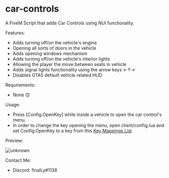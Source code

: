# car-controls
A FiveM Script that adds Car Controls using NUI functionality.

Features:
- Adds turning off/on the vehicle's engine
- Opening all sorts of doors in the vehicle
- Adds opening windows mechanism
- Adds turning off/on the vehicle's interior lights
- Allowing the player the move between seats in vehicle
- Adds signal lights functionality using the arrow keys ←↑→
- Disables GTA5 default vehicle related HUD

Requirements:
- None 😊

Usage:
- Press [Config.OpenKey] while inside a vehicle to open the car control's menu.
- In order to change the key opening the menu, open client/config.lua and set Config.OpenKey to a key from this [Key Mappings List](https://docs.fivem.net/docs/game-references/input-mapper-parameter-ids/keyboard/)

Preview:

![unknown](https://i.ibb.co/6ytPxRS/image.png)

Contact Me:
- Discord: finalLy#1138
